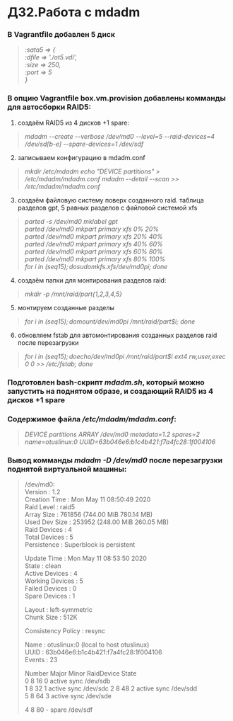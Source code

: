 # ДЗ2.Работа с mdadm
### В Vagrantfile добавлен 5 диск  
>*:sata5 => {*  
>*:dfile => './ot5.vdi',*  
>*:size => 250,*  
>*:port => 5*  
>*}*

### В опцию Vagrantfile box.vm.provision добавлены комманды для автосборки RAID5:

1. создаём RAID5 из 4 дисков +1 spare:
>*mdadm --create --verbose /dev/md0 --level=5 --raid-devices=4 /dev/sd[b-e] --spare-devices=1 /dev/sdf*  

2. записываем конфигурацию в mdadm.conf

>*mkdir /etc/mdadm*
>*echo "DEVICE partitions" > /etc/mdadm/mdadm.conf*
>*mdadm --detail --scan >> /etc/mdadm/mdadm.conf*

3. создаём файловую систему поверх созданного raid. таблица разделов gpt, 5 равных разделов с файловой системой xfs

>*parted -s /dev/md0 mklabel gpt*  
>*parted /dev/md0 mkpart primary xfs 0% 20%*  
>*parted /dev/md0 mkpart primary xfs 20% 40%*  
>*parted /dev/md0 mkpart primary xfs 40% 60%*  
>*parted /dev/md0 mkpart primary xfs 60% 80%*  
>*parted /dev/md0 mkpart primary xfs 80% 100%*  
>*for i in $(seq 1 5); do sudo mkfs.xfs /dev/md0p$i; done*  
4. создаём папки для монтирования разделов raid:

>*mkdir -p /mnt/raid/part{1,2,3,4,5}*

5. монтируем созданные разделы

>*for i in $(seq 1 5); do mount /dev/md0p$i /mnt/raid/part$i; done*

6. обновляем fstab для автомонтирования созданных разделов raid после перезагрузки

>*for i in $(seq 1 5); do echo /dev/md0p$i /mnt/raid/part$i ext4  rw,user,exec 0 0 >> /etc/fstab; done*

### Подготовлен bash-скрипт *mdadm.sh*, который можно запустить на поднятом образе, и создающий RAID5 из 4 дисков  +1 spare

### Содержимое файла */etc/mdadm/mdadm.conf*:

>*DEVICE partitions*
>*ARRAY /dev/md0 metadata=1.2 spares=2 name=otuslinux:0* *UUID=63b046e6:b1c4b421:f7a4fc28:1f004106*

### Вывод комманды *mdadm -D /dev/md0* после перезагрузки поднятой виртуальной машины:

>/dev/md0:  
>Version : 1.2  
>Creation Time : Mon May 11 08:50:49 2020  
>Raid Level : raid5  
>Array Size : 761856 (744.00 MiB 780.14 MB)  
>Used Dev Size : 253952 (248.00 MiB 260.05 MB)  
>Raid Devices : 4  
>Total Devices : 5  
>Persistence : Superblock is persistent  
>  
>Update Time : Mon May 11 08:53:50 2020  
>State : clean  
>Active Devices : 4  
>Working Devices : 5  
>Failed Devices : 0  
>Spare Devices : 1  
>
>Layout : left-symmetric  
>Chunk Size : 512K  
>  
>Consistency Policy : resync  
>  
>Name : otuslinux:0  (local to host otuslinux)  
>UUID : 63b046e6:b1c4b421:f7a4fc28:1f004106  
>Events : 23  
>   
>Number   Major   Minor   RaidDevice State  
>0       8       16        0      active sync   /dev/sdb  
>1       8       32        1      active sync   /dev/sdc 
>2       8       48        2      active sync   /dev/sdd  
>5       8       64        3      active sync   /dev/sde  
> 
>4       8       80        -      spare   /dev/sdf  
>
